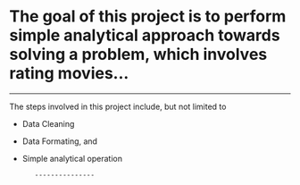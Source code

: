 # The goal of this project is to perform simple analytical approach towards solving a problem, which involves rating movies...

------------

The steps involved in this project include, but not limited to

- Data Cleaning
- Data Formating, and
- Simple analytical operation

         ---------------
         
 
